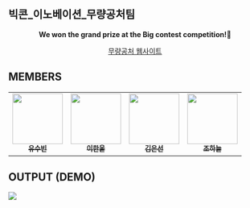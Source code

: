 ## 빅콘_이노베이션_무량공처팀
<p align = 'center'>
  <b>We won the grand prize at the Big contest competition!🥇</b>
</p>
<p align = 'center'>
  <a href='https://yoosoobin.github.io/mrgc/'>무량공처 웹사이트</a>
</p>


## MEMBERS
<table>
  <tr>
      <td align="center"><a href="https://github.com/yoosoobin"><img src="https://avatars.githubusercontent.com/u/76245088?v=4" width="100" height="100"><br /><sub><b>유수빈</b></sub></td>
      <td align="center"><a href="https://github.com/h-albert-lee"><img src="https://avatars.githubusercontent.com/u/88315152?v=4" width="100" height="100"><br /><sub><b>이한울</b></sub></td>
      <td align="center"><a href="https://github.com/sun1187"><img src="https://avatars.githubusercontent.com/u/70509258?v=4" width="100" height="100"><br /><sub><b>김은선</b></sub></td>
      <td align="center"><a href="https://github.com/jo999999"><img src="https://avatars.githubusercontent.com/u/77534419?v=4" width="100" height="100"><br /><sub><b>조하늘</b></sub></td> 
     </tr>
</table>


## OUTPUT (DEMO)
<img src='https://github.com/yoosoobin/mrgc/blob/master/result_page.gif?raw=true'></img>
